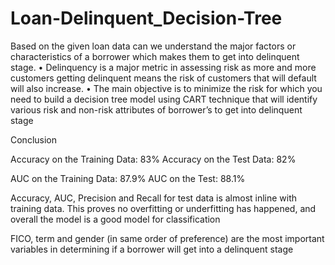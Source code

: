 # Loan-Delinquent_Decision-Tree
Based on the given loan data can we understand the major factors or characteristics of a borrower which makes them to get into delinquent stage.  • Delinquency is a major metric in assessing risk as more and more customers getting delinquent means the risk of customers that will default will also increase.  • The main objective is to minimize the risk for which you need to build a decision tree model using CART technique that will identify various risk and non-risk attributes of borrower’s to get into delinquent stage

Conclusion

Accuracy on the Training Data: 83%
Accuracy on the Test Data: 82%

AUC on the Training Data: 87.9%
AUC on the Test: 88.1%

Accuracy, AUC, Precision and Recall for test data is almost inline with training data.
This proves no overfitting or underfitting has happened, and overall the model is a good model for classification

FICO, term and gender (in same order of preference) are the most important variables in determining if a borrower will get into a delinquent stage
